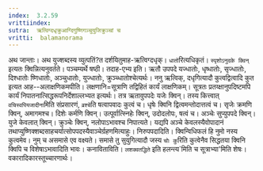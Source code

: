 ```yaml
---
index:  3.2.59
vrittiindex: 
sutra:  ऋत्विग्दधृक्रुआग्दिगुष्णिगञ्चुयुजिक्रुञ्चां च
vritti:  balamanorama 
---
```


अथ जान्ताः। अथ युज्शब्दस्य व्युत्पतिं?त दर्शयितुमाह-ऋत्विग्दधृक्। `धातो`रित्यधिकृतं। `स्पृशोऽनुदके क्विन्` इत्यतः क्विन्नित्यनुवर्तते। पञ्चम्यर्थे षष्ठी। तदाह-एभ्य इति। ऋतौ उपपदे यज्धातोः, धृष्धातोः, सृज्धातोः, दिश्धातोः ष्णिधातोः, अञ्चुधातोः, युज्धातोः, क्रुञ्च्धातोश्चेत्यर्थः। ननु ऋत्विक्, दधृगित्यादौ कुत्वद्वित्वादि कुत इत्यत आह--अलाक्षणिकमपीति। लक्षणानि=सूत्राणि तद्विहितं कार्यं लाक्षणिकम्। सूत्रतः प्रतय्क्षानुपदिष्टमपि कार्यं निपातनात्सिद्धरूपनिर्देशाल्लभ्यत इत्यर्थः। तत्र ऋतावुपपदेः यजेः क्विन्। तस्य कित्त्वात् `वचिस्वपियजादीना`मिति संप्रसारणं, `व्रश्चे`ति षत्वापवादः कुत्वं च। धृषेः क्विनि द्वित्वमन्तोदात्तत्वं च। सृजेः क्रमणि क्विन्, अमागमश्च। दिशेः कर्मणि क्विन्। उत्पूर्वात्स्निहेः क्विन्, उदोदलोपः, षत्वं च। अञ्चेः सुप्युपपदे क्विन्। युजे केवलात् क्विन्। क्रुञ्चेः क्विन्, नलोपाऽभावश्च निपात्यते। यद्यपि अञ्चे केवलस्यैवोपादानं तथाप्युष्णिक्शब्दसाहचर्यात्सोपपदस्यैवाञ्चेर्ग्रहणमित्याहुः। निरुपपदादिति। क्विन्विधिफलं हि नुमो नस्य कुत्वमेव। नुम् च असमासे एव वक्ष्यते। समासे तु सुयुगित्यादौ जस्य `चोः कु`रिति कुत्वेनैव सिद्धतया क्विनि क्विपि च विशेषाऽभावादिति भावः। कनाविताविति। `लशक्वतद्धिते` इति हलन्त्य`मिति च सूत्राभ्या'मिति शेषः। वकारादिकारस्तूच्चारणार्थः।

